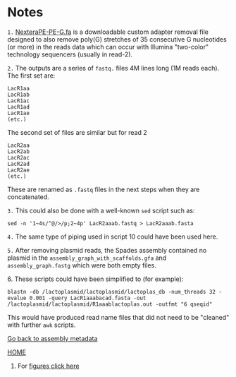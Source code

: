 ---
---
# Notes

<a name="01"></a>
`1.` [NexteraPE-PE-G.fa](/files/NexteraPE-PE-G.fa) is a downloadable custom adapter removal file designed to also remove poly(G) stretches of 35 consecutive G nucleotides (or more) in the reads data which can occur with Illumina "two-color" technology sequencers (usually in read-2). 

<a name="02"></a>
`2.` The outputs are a series of `fastq.` files 4M lines long (1M reads each). The first set are:
```
LacR1aa
LacR1ab
LacR1ac
LacR1ad
LacR1ae
(etc.)
```
The second set of files are similar but for read 2
```
LacR2aa
LacR2ab
LacR2ac
LacR2ad
LacR2ae
(etc.)
```
These are renamed as `.fastq` files in the next steps when they are concatenated.

<a name="03"></a>
`3.` This could also be done with a  well-known `sed` script such as:
```
sed -n '1~4s/^@/>/p;2~4p' LacR2aaab.fastq > LacR2aaab.fasta
```

<a name="04"></a>
`4.` The same type of piping used in script 10 could have been used here.

<a name="05"></a>
`5.` After removing plasmid reads, the Spades assembly contained no plasmid in the 
`assembly_graph_with_scaffolds.gfa` and `assembly_graph.fastg` which were both empty files.

<a name="06"></a>
6. These scripts could have been simplified to (for example):
```
blastn -db /lactoplasmid/lactoplasmid/lactoplas_db -num_threads 32 -evalue 0.001 -query LacR1aaabacad.fasta -out /lactoplasmid/lactoplasmid/R1aaablactoplas.out -outfmt "6 qseqid"
```
This would have produced read name files that did not need to be "cleaned" with further `awk` scripts. 

[Go back to assembly metadata](/metadata.md#met01)







[HOME](/README.md)








1. For [figures click here](/fig/)